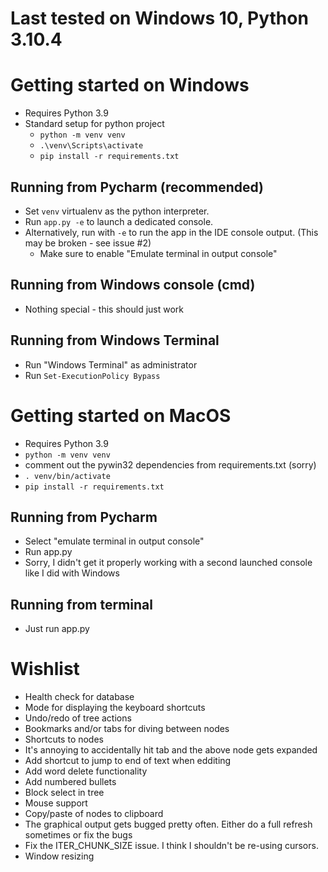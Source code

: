 # Last tested on Windows 10, Python 3.10.4

# Getting started on Windows
- Requires Python 3.9
- Standard setup for python project
  - `python -m venv venv`
  - `.\venv\Scripts\activate`
  - `pip install -r requirements.txt`

## Running from Pycharm (recommended)
- Set `venv` virtualenv as the python interpreter.
- Run `app.py -e` to launch a dedicated console.
- Alternatively, run with `-e` to run the app in the IDE console output. (This may be broken - see issue #2)
  - Make sure to enable "Emulate terminal in output console"
## Running from Windows console (cmd)
- Nothing special - this should just work
## Running from Windows Terminal
- Run "Windows Terminal" as administrator
- Run `Set-ExecutionPolicy Bypass`

# Getting started on MacOS
- Requires Python 3.9
- `python -m venv venv`
- comment out the pywin32 dependencies from requirements.txt (sorry)
- `. venv/bin/activate`
- `pip install -r requirements.txt`

## Running from Pycharm
- Select "emulate terminal in output console"
- Run app.py
- Sorry, I didn't get it properly working with a second launched console like I did with Windows

## Running from terminal
- Just run app.py

# Wishlist
- Health check for database
- Mode for displaying the keyboard shortcuts
- Undo/redo of tree actions
- Bookmarks and/or tabs for diving between nodes
- Shortcuts to nodes
- It's annoying to accidentally hit tab and the above node gets expanded
- Add shortcut to jump to end of text when edditing
- Add word delete functionality
- Add numbered bullets
- Block select in tree
- Mouse support
- Copy/paste of nodes to clipboard
- The graphical output gets bugged pretty often. Either do a full refresh sometimes or fix the bugs
- Fix the ITER_CHUNK_SIZE issue. I think I shouldn't be re-using cursors.
- Window resizing
